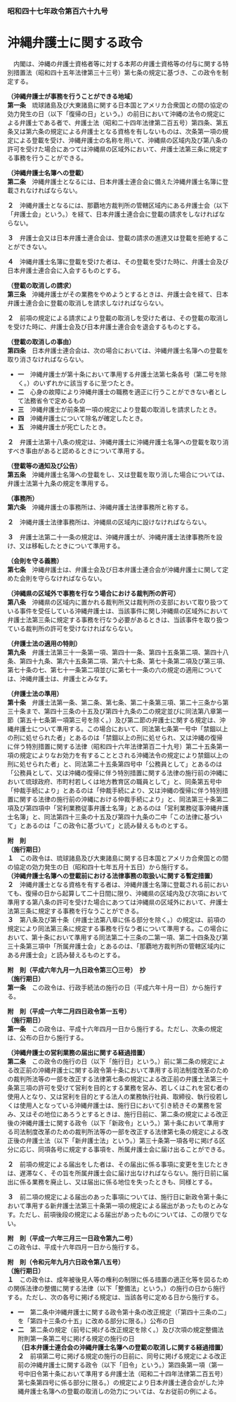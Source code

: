 ### 昭和四十七年政令第百六十九号  
# 沖縄弁護士に関する政令  
　内閣は、沖縄の弁護士資格者等に対する本邦の弁護士資格等の付与に関する特別措置法（昭和四十五年法律第三十三号）第七条の規定に基づき、この政令を制定する。  
  
**（沖縄弁護士が事務を行うことができる地域）**  
**第一条**　琉球諸島及び大東諸島に関する日本国とアメリカ合衆国との間の協定の効力発生の日（以下「復帰の日」という。）の前日において沖縄の法令の規定による弁護士である者で、弁護士法（昭和二十四年法律第二百五号）第四条、第五条又は第六条の規定による弁護士となる資格を有しないものは、次条第一項の規定による登載を受け、沖縄弁護士の名称を用いて、沖縄県の区域内及び第八条の許可を受けた場合にあつては沖縄県の区域外において、弁護士法第三条に規定する事務を行うことができる。  
  
**（沖縄弁護士名簿への登載）**  
**第二条**　沖縄弁護士となるには、日本弁護士連合会に備えた沖縄弁護士名簿に登載されなければならない。  
  
**２**　沖縄弁護士となるには、那覇地方裁判所の管轄区域内にある弁護士会（以下「弁護士会」という。）を経て、日本弁護士連合会に登載の請求をしなければならない。  
  
**３**　弁護士会又は日本弁護士連合会は、登載の請求の進達又は登載を拒絶することができない。  
  
**４**　沖縄弁護士名簿に登載を受けた者は、その登載を受けた時に、弁護士会及び日本弁護士連合会に入会するものとする。  
  
**（登載の取消しの請求）**  
**第三条**　沖縄弁護士がその業務をやめようとするときは、弁護士会を経て、日本弁護士連合会に登載の取消しを請求しなければならない。  
  
**２**　前項の規定による請求により登載の取消しを受けた者は、その登載の取消しを受けた時に、弁護士会及び日本弁護士連合会を退会するものとする。  
  
**（登載の取消しの事由）**  
**第四条**　日本弁護士連合会は、次の場合においては、沖縄弁護士名簿への登載を取り消さなければならない。  
* **一**　沖縄弁護士が第十条において準用する弁護士法第七条各号（第二号を除く。）のいずれかに該当するに至つたとき。  
* **二**　心身の故障により沖縄弁護士の職務を適正に行うことができない者として法務省令で定めるもの  
* **三**　沖縄弁護士が前条第一項の規定により登載の取消しを請求したとき。  
* **四**　沖縄弁護士について除名が確定したとき。  
* **五**　沖縄弁護士が死亡したとき。  
  
**２**　弁護士法第十八条の規定は、沖縄弁護士に沖縄弁護士名簿への登載を取り消すべき事由があると認めるときについて準用する。  
  
**（登載等の通知及び公告）**  
**第五条**　沖縄弁護士名簿への登載をし、又は登載を取り消した場合については、弁護士法第十九条の規定を準用する。  
  
**（事務所）**  
**第六条**　沖縄弁護士の事務所は、沖縄弁護士法律事務所と称する。  
  
**２**　沖縄弁護士法律事務所は、沖縄県の区域内に設けなければならない。  
  
**３**　弁護士法第二十一条の規定は、沖縄弁護士が、沖縄弁護士法律事務所を設け、又は移転したときについて準用する。  
  
**（会則を守る義務）**  
**第七条**　沖縄弁護士は、弁護士会及び日本弁護士連合会が沖縄弁護士に関して定めた会則を守らなければならない。  
  
**（沖縄県の区域外で事務を行なう場合における裁判所の許可）**  
**第八条**　沖縄県の区域内に置かれる裁判所又は裁判所の支部において取り扱つている事件を受任している沖縄弁護士は、当該事件に関し沖縄県の区域外において弁護士法第三条に規定する事務を行なう必要があるときは、当該事件を取り扱つている裁判所の許可を受けなければならない。  
  
**（弁護士法の適用の特則）**  
**第九条**　弁護士法第三十一条第一項、第四十一条、第四十五条第二項、第四十八条、第四十九条、第六十五条第二項、第六十七条、第七十条第二項及び第三項、第七十条の七、第七十一条第二項並びに第七十一条の六の規定の適用については、沖縄弁護士は、弁護士とみなす。  
  
**（弁護士法の準用）**  
**第十条**　弁護士法第一条、第二条、第七条、第二十条第三項、第二十三条から第三十条まで、第四十三条の十五及び第四十九条の二の規定並びに同法第八章第一節（第五十七条第一項第三号を除く。）及び第二節の弁護士に関する規定は、沖縄弁護士について準用する。この場合において、同法第七条第一号中「禁錮以上の刑に処せられた者」とあるのは「禁錮以上の刑に処せられ、又は沖縄の復帰に伴う特別措置に関する法律（昭和四十六年法律第百二十九号）第二十五条第一項の規定によりなお効力を有することとされる沖縄法令の規定により禁錮以上の刑に処せられた者」と、同法第二十五条第四号中「公務員として」とあるのは「公務員として、又は沖縄の復帰に伴う特別措置に関する法律の施行前の沖縄において琉球政府、市町村若しくは地方教育区の職員として」と、同条第五号中「仲裁手続により」とあるのは「仲裁手続により、又は沖縄の復帰に伴う特別措置に関する法律の施行前の沖縄における仲裁手続により」と、同法第三十条第二項及び第四項中「営利業務従事弁護士名簿」とあるのは「営利業務従事沖縄弁護士名簿」と、同法第四十三条の十五及び第四十九条の二中「この法律に基づいて」とあるのは「この政令に基づいて」と読み替えるものとする。  
  
**附　則**  
**（施行期日）**  
**１**　この政令は、琉球諸島及び大東諸島に関する日本国とアメリカ合衆国との間の協定の効力発生の日（昭和四十七年五月十五日）から施行する。  
**（沖縄弁護士名簿への登載前における法律事務の取扱いに関する暫定措置）**  
**２**　沖縄弁護士となる資格を有する者は、沖縄弁護士名簿に登載される前においても、復帰の日から起算して二十日間に限り、沖縄県の区域内及び次項において準用する第八条の許可を受けた場合にあつては沖縄県の区域外において、弁護士法第三条に規定する事務を行なうことができる。  
**３**　第八条及び第十条（弁護士法第八章に係る部分を除く。）の規定は、前項の規定により同法第三条に規定する事務を行なう者について準用する。この場合において、第十条において準用する同法第二十三条の二第一項、第二十四条及び第三十条第三項中「所属弁護士会」とあるのは、「那覇地方裁判所の管轄区域内にある弁護士会」と読み替えるものとする。  
  
**附　則（平成六年九月一九日政令第三〇三号）　抄**  
**（施行期日）**  
**第一条**　この政令は、行政手続法の施行の日（平成六年十月一日）から施行する。  
  
**附　則（平成一六年二月四日政令第一五号）**  
**（施行期日）**  
**第一条**　この政令は、平成十六年四月一日から施行する。ただし、次条の規定は、公布の日から施行する。  
  
**（沖縄弁護士の営利業務の届出に関する経過措置）**  
**第二条**　この政令の施行の日（以下「施行日」という。）前に第二条の規定による改正前の沖縄弁護士に関する政令第十条において準用する司法制度改革のための裁判所法等の一部を改正する法律第七条の規定による改正前の弁護士法第三十条第三項の許可を受けて営利を目的とする業務を営み、若しくはこれを営む者の使用人となり、又は営利を目的とする法人の業務執行社員、取締役、執行役若しくは使用人となっている沖縄弁護士は、施行日において引き続きその業務を営み、又はその地位にあろうとするときは、施行日前に、第二条の規定による改正後の沖縄弁護士に関する政令（以下「新政令」という。）第十条において準用する司法制度改革のための裁判所法等の一部を改正する法律第七条の規定による改正後の弁護士法（以下「新弁護士法」という。）第三十条第一項各号に掲げる区分に応じ、同項各号に規定する事項を、所属弁護士会に届け出ることができる。  
  
**２**　前項の規定による届出をした者は、その届出に係る事項に変更を生じたときは、遅滞なく、その旨を所属弁護士会に届け出なければならない。施行日前に届出に係る業務を廃止し、又は届出に係る地位を失ったときも、同様とする。  
  
**３**　前二項の規定による届出のあった事項については、施行日に新政令第十条において準用する新弁護士法第三十条第一項の規定による届出があったものとみなす。ただし、前項後段の規定による届出があったものについては、この限りでない。  
  
**附　則（平成一六年三月三一日政令第九二号）**  
この政令は、平成十六年四月一日から施行する。  
  
**附　則（令和元年九月六日政令第八五号）**  
**（施行期日）**  
**１**　この政令は、成年被後見人等の権利の制限に係る措置の適正化等を図るための関係法律の整備に関する法律（以下「整備法」という。）の施行の日から施行する。ただし、次の各号に掲げる規定は、当該各号に定める日から施行する。  
* **一**　第二条中沖縄弁護士に関する政令第十条の改正規定（「第四十三条の二」を「第四十三条の十五」に改める部分に限る。）公布の日  
* **二**　第二条の規定（前号に掲げる改正規定を除く。）及び次項の規定整備法附則第一条第二号に掲げる規定の施行の日  
**（日本弁護士連合会の沖縄弁護士名簿への登載の取消しに関する経過措置）**  
**２**　前項第二号に掲げる規定の施行の日前に、同号に掲げる規定による改正前の沖縄弁護士に関する政令（以下「旧令」という。）第四条第一項（第一号中旧令第十条において準用する弁護士法（昭和二十四年法律第二百五号）第七条第四号に係る部分に限る。）の規定により日本弁護士連合会がした沖縄弁護士名簿への登載の取消しの効力については、なお従前の例による。  
  
